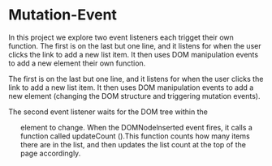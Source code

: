 # Mutation-Event
In this project we explore two event listeners each trigget their own function. 
The first is on the last but one line, and it listens for when the user clicks the link to add a new list item. It then uses DOM manipulation events to add a new element
their own function. 

The first is on the last but one line, and it listens for when the user clicks the link to add a new list item. It then uses DOM manipulation events to add a new element (changing the DOM structure and triggering mutation events).

The second event listener waits for the DOM tree within the <ul> element to change. When the DOMNodelnserted event fires, it calls a function called updateCount ().This function counts how many items there are in the list, and then updates the list count at the top of the page accordingly. 
